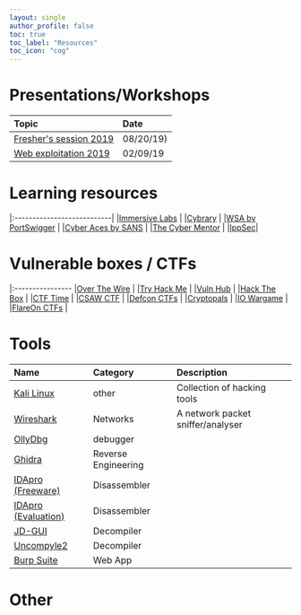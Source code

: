 ```yaml
---
layout: single
author_profile: false
toc: true
toc_label: "Resources"
toc_icon: "cog"
---
```

# Presentations/Workshops
| Topic  | Date | 
|:-----------------|:----------|
[Fresher's session 2019](https://drive.google.com/open?id=1EjH3fUwpRcj9CamOM_03YdpY5_DNAvSS) |  08/20/19) |
[Web exploitation 2019](https://drive.google.com/file/d/18t87wjQnJvos3y3Aq0zj9XNUVgfcFknQ/view?usp=sharing) | 02/09/19

# Learning resources
|:---------------------------|
|[Immersive Labs](https://immersivelabs.online/signin) |
|[Cybrary](https://www.cybrary.it/) |
|[WSA by PortSwigger](https://portswigger.net/web-security) |
|[Cyber Aces by SANS](https://www.cyberaces.org/courses.html) |
|[The Cyber Mentor](https://www.youtube.com/channel/UC0ArlFuFYMpEewyRBzdLHiw) |
|[IppSec](https://www.youtube.com/channel/UCa6eh7gCkpPo5XXUDfygQQA)|

# Vulnerable boxes / CTFs
|:----------------
|[Over The Wire](https://overthewire.org/wargames/) |
|[Try Hack Me](https://tryhackme.com/dashboard) |
|[Vuln Hub](https://www.vulnhub.com/) |
|[Hack The Box](https://www.hackthebox.eu/home) |
|[CTF Time](https://ctftime.org/event/list/upcoming) |
|[CSAW CTF](https://365.csaw.io/) |
|[Defcon CTFs](https://ctftime.org/ctf/1/) |
|[Cryptopals](https://cryptopals.com/) |
|[IO Wargame](https://io.netgarage.org/) |
|[FlareOn CTFs](http://flare-on.com/) |

# Tools
| Name  | Category | Description |
|:------|:---------|:------------|
|[Kali Linux](https://www.kali.org/)|other|Collection of hacking tools|
|[Wireshark](https://www.wireshark.org/)|Networks|A network packet sniffer/analyser|
|[OllyDbg](http://www.ollydbg.de/)|debugger||
|[Ghidra](https://ghidra-sre.org/)|Reverse Engineering||
|[IDApro (Freeware)](https://www.hex-rays.com/products/ida/support/download_freeware.shtml)|Disassembler||
|[IDApro (Evaluation)](https://out7.hex-rays.com/demo/request)|Disassembler||
|[JD-GUI](http://java-decompiler.github.io/)|Decompiler||
|[Uncompyle2](https://github.com/Mysterie/uncompyle2)|Decompiler||
|[Burp Suite](https://portswigger.net/burp)|Web App||

# Other
